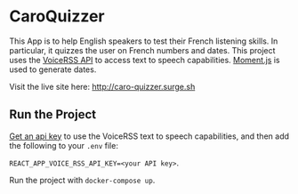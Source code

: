 # CaroQuizzer

This App is to help English speakers to test their French listening skills. In particular, it quizzes the user on French numbers and dates. This project uses the [VoiceRSS API](http://www.voicerss.org/default.aspx) to access text to speech capabilities. [Moment.js](https://momentjs.com) is used to generate dates.

Visit the live site here: http://caro-quizzer.surge.sh

## Run the Project

[Get an api key](http://www.voicerss.org/registration.aspx) to use the VoiceRSS text to speech capabilities, and then add the following to your `.env` file:

`REACT_APP_VOICE_RSS_API_KEY=<your API key>`.

Run the project with `docker-compose up`.
